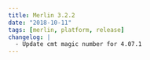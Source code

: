 ```yaml
---
title: Merlin 3.2.2
date: "2018-10-11"
tags: [merlin, platform, release]
changelog: |
  - Update cmt magic number for 4.07.1
---
```

